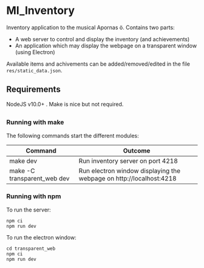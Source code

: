 # MI_Inventory
Inventory application to the musical Apornas ö. Contains two parts:
* A web server to control and display the inventory (and achievements)
* An application which may display the webpage on a transparent window (using Electron)

Available items and achivements can be added/removed/edited in the file `res/static_data.json`.

## Requirements
NodeJS v10.0+ . Make is nice but not required.

## 

### Running with make
The following commands start the different modules:

| Command                     | Outcome                                                             |
| --------------------------- | ------------------------------------------------------------------- |
| make dev                    | Run inventory server on port 4218                                   |
| make -C transparent_web dev | Run electron window displaying the webpage on http://localhost:4218 |

### Running with npm
To run the server:
```
npm ci
npm run dev
```

To run the electron window:
```
cd transparent_web
npm ci
npm run dev
```